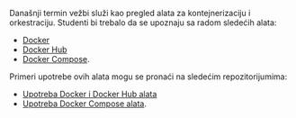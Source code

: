 Današnji termin vežbi služi kao pregled alata za kontejnerizaciju i orkestraciju.
Studenti bi trebalo da se upoznaju sa radom sledećih alata:

-   [Docker](https://github.com/vladaindjic/SCM-exchange-students#docker)
-   [Docker Hub](https://github.com/vladaindjic/SCM-exchange-students#docker-hub)
-   [Docker Compose](https://github.com/vladaindjic/SCM-exchange-students#docker-compose).

Primeri upotrebe ovih alata mogu se pronaći na sledećim repozitorijumima:

-   [Upotreba Docker i Docker Hub alata](https://github.com/vladaindjic/DjangoAuthTests)
-   [Upotreba Docker Compose alata](https://github.com/vladaindjic/DjangoMimicProduction).

